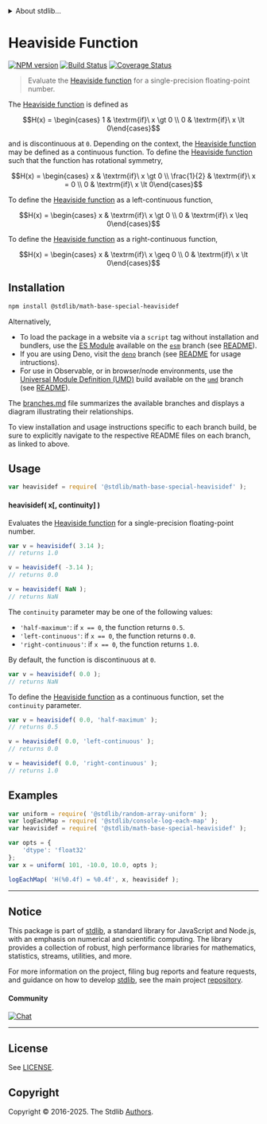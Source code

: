 <!--

@license Apache-2.0

Copyright (c) 2025 The Stdlib Authors.

Licensed under the Apache License, Version 2.0 (the "License");
you may not use this file except in compliance with the License.
You may obtain a copy of the License at

   http://www.apache.org/licenses/LICENSE-2.0

Unless required by applicable law or agreed to in writing, software
distributed under the License is distributed on an "AS IS" BASIS,
WITHOUT WARRANTIES OR CONDITIONS OF ANY KIND, either express or implied.
See the License for the specific language governing permissions and
limitations under the License.

-->


<details>
  <summary>
    About stdlib...
  </summary>
  <p>We believe in a future in which the web is a preferred environment for numerical computation. To help realize this future, we've built stdlib. stdlib is a standard library, with an emphasis on numerical and scientific computation, written in JavaScript (and C) for execution in browsers and in Node.js.</p>
  <p>The library is fully decomposable, being architected in such a way that you can swap out and mix and match APIs and functionality to cater to your exact preferences and use cases.</p>
  <p>When you use stdlib, you can be absolutely certain that you are using the most thorough, rigorous, well-written, studied, documented, tested, measured, and high-quality code out there.</p>
  <p>To join us in bringing numerical computing to the web, get started by checking us out on <a href="https://github.com/stdlib-js/stdlib">GitHub</a>, and please consider <a href="https://opencollective.com/stdlib">financially supporting stdlib</a>. We greatly appreciate your continued support!</p>
</details>

# Heaviside Function

[![NPM version][npm-image]][npm-url] [![Build Status][test-image]][test-url] [![Coverage Status][coverage-image]][coverage-url] <!-- [![dependencies][dependencies-image]][dependencies-url] -->

> Evaluate the [Heaviside function][heaviside-function] for a single-precision floating-point number.

<section class="intro">

The [Heaviside function][heaviside-function] is defined as

<!-- <equation class="equation" label="eq:heaviside_function" align="center" raw="H(x) = \begin{cases} 1 & \textrm{if}\ x \gt 0 \\ 0 & \textrm{if}\ x \lt 0\end{cases}" alt="Heaviside function."> -->

```math
H(x) = \begin{cases} 1 & \textrm{if}\ x \gt 0 \\ 0 & \textrm{if}\ x \lt 0\end{cases}
```

<!-- <div class="equation" align="center" data-raw-text="H(x) = \begin{cases} 1 &amp; \textrm{if}\ x \gt 0 \\ 0 &amp; \textrm{if}\ x \lt 0\end{cases}" data-equation="eq:heaviside_function">
    <img src="https://cdn.jsdelivr.net/gh/stdlib-js/stdlib@bb29798906e119fcb2af99e94b60407a270c9b32/lib/node_modules/@stdlib/math/base/special/heaviside/docs/img/equation_heaviside_function.svg" alt="Heaviside function.">
    <br>
</div> -->

<!-- </equation> -->

and is discontinuous at `0`. Depending on the context, the [Heaviside function][heaviside-function] may be defined as a continuous function. To define the [Heaviside function][heaviside-function] such that the function has rotational symmetry,

<!-- <equation class="equation" label="eq:heaviside_function_half_maximum" align="center" raw="H(x) = \begin{cases} x & \textrm{if}\ x \gt 0 \\ \frac{1}{2} & \textrm{if}\ x = 0 \\ 0 & \textrm{if}\ x \lt 0\end{cases}" alt="Heaviside function half-maximum."> -->

```math
H(x) = \begin{cases} x & \textrm{if}\ x \gt 0 \\ \frac{1}{2} & \textrm{if}\ x = 0 \\ 0 & \textrm{if}\ x \lt 0\end{cases}
```

<!-- <div class="equation" align="center" data-raw-text="H(x) = \begin{cases} x &amp; \textrm{if}\ x \gt 0 \\ \frac{1}{2} &amp; \textrm{if}\ x = 0 \\ 0 &amp; \textrm{if}\ x \lt 0\end{cases}" data-equation="eq:heaviside_function_half_maximum">
    <img src="https://cdn.jsdelivr.net/gh/stdlib-js/stdlib@bb29798906e119fcb2af99e94b60407a270c9b32/lib/node_modules/@stdlib/math/base/special/heaviside/docs/img/equation_heaviside_function_half_maximum.svg" alt="Heaviside function half-maximum.">
    <br>
</div> -->

<!-- </equation> -->

To define the [Heaviside function][heaviside-function] as a left-continuous function,

<!-- <equation class="equation" label="eq:heaviside_function_left_continuous" align="center" raw="H(x) = \begin{cases} x & \textrm{if}\ x \gt 0 \\ 0 & \textrm{if}\ x \leq 0\end{cases}" alt="Heaviside function left-continuous."> -->

```math
H(x) = \begin{cases} x & \textrm{if}\ x \gt 0 \\ 0 & \textrm{if}\ x \leq 0\end{cases}
```

<!-- <div class="equation" align="center" data-raw-text="H(x) = \begin{cases} x &amp; \textrm{if}\ x \gt 0 \\ 0 &amp; \textrm{if}\ x \leq 0\end{cases}" data-equation="eq:heaviside_function_left_continuous">
    <img src="https://cdn.jsdelivr.net/gh/stdlib-js/stdlib@bb29798906e119fcb2af99e94b60407a270c9b32/lib/node_modules/@stdlib/math/base/special/heaviside/docs/img/equation_heaviside_function_left_continuous.svg" alt="Heaviside function left-continuous.">
    <br>
</div> -->

<!-- </equation> -->

To define the [Heaviside function][heaviside-function] as a right-continuous function,

<!-- <equation class="equation" label="eq:heaviside_function_right_continuous" align="center" raw="H(x) = \begin{cases} x & \textrm{if}\ x \geq 0 \\ 0 & \textrm{if}\ x \lt 0\end{cases}" alt="Heaviside function right-continuous."> -->

```math
H(x) = \begin{cases} x & \textrm{if}\ x \geq 0 \\ 0 & \textrm{if}\ x \lt 0\end{cases}
```

<!-- <div class="equation" align="center" data-raw-text="H(x) = \begin{cases} x &amp; \textrm{if}\ x \geq 0 \\ 0 &amp; \textrm{if}\ x \lt 0\end{cases}" data-equation="eq:heaviside_function_right_continuous">
    <img src="https://cdn.jsdelivr.net/gh/stdlib-js/stdlib@bb29798906e119fcb2af99e94b60407a270c9b32/lib/node_modules/@stdlib/math/base/special/heaviside/docs/img/equation_heaviside_function_right_continuous.svg" alt="Heaviside function right-continuous.">
    <br>
</div> -->

<!-- </equation> -->

</section>

<!-- /.intro -->

<section class="installation">

## Installation

```bash
npm install @stdlib/math-base-special-heavisidef
```

Alternatively,

-   To load the package in a website via a `script` tag without installation and bundlers, use the [ES Module][es-module] available on the [`esm`][esm-url] branch (see [README][esm-readme]).
-   If you are using Deno, visit the [`deno`][deno-url] branch (see [README][deno-readme] for usage intructions).
-   For use in Observable, or in browser/node environments, use the [Universal Module Definition (UMD)][umd] build available on the [`umd`][umd-url] branch (see [README][umd-readme]).

The [branches.md][branches-url] file summarizes the available branches and displays a diagram illustrating their relationships.

To view installation and usage instructions specific to each branch build, be sure to explicitly navigate to the respective README files on each branch, as linked to above.

</section>

<section class="usage">

## Usage

```javascript
var heavisidef = require( '@stdlib/math-base-special-heavisidef' );
```

#### heavisidef( x\[, continuity] )

Evaluates the [Heaviside function][heaviside-function] for a single-precision floating-point number.

```javascript
var v = heavisidef( 3.14 );
// returns 1.0

v = heavisidef( -3.14 );
// returns 0.0

v = heavisidef( NaN );
// returns NaN
```

The `continuity` parameter may be one of the following values:

-   `'half-maximum'`: if `x == 0`, the function returns `0.5`.
-   `'left-continuous'`: if `x == 0`, the function returns `0.0`.
-   `'right-continuous'`: if `x == 0`, the function returns `1.0`.

By default, the function is discontinuous at `0`.

```javascript
var v = heavisidef( 0.0 );
// returns NaN
```

To define the [Heaviside function][heaviside-function] as a continuous function, set the `continuity` parameter.

```javascript
var v = heavisidef( 0.0, 'half-maximum' );
// returns 0.5

v = heavisidef( 0.0, 'left-continuous' );
// returns 0.0

v = heavisidef( 0.0, 'right-continuous' );
// returns 1.0
```

</section>

<!-- /.usage -->

<section class="examples">

## Examples

<!-- eslint no-undef: "error" -->

```javascript
var uniform = require( '@stdlib/random-array-uniform' );
var logEachMap = require( '@stdlib/console-log-each-map' );
var heavisidef = require( '@stdlib/math-base-special-heavisidef' );

var opts = {
    'dtype': 'float32'
};
var x = uniform( 101, -10.0, 10.0, opts );

logEachMap( 'H(%0.4f) = %0.4f', x, heavisidef );
```

</section>

<!-- /.examples -->

<!-- Section for related `stdlib` packages. Do not manually edit this section, as it is automatically populated. -->

<section class="related">

</section>

<!-- /.related -->

<!-- Section for all links. Make sure to keep an empty line after the `section` element and another before the `/section` close. -->


<section class="main-repo" >

* * *

## Notice

This package is part of [stdlib][stdlib], a standard library for JavaScript and Node.js, with an emphasis on numerical and scientific computing. The library provides a collection of robust, high performance libraries for mathematics, statistics, streams, utilities, and more.

For more information on the project, filing bug reports and feature requests, and guidance on how to develop [stdlib][stdlib], see the main project [repository][stdlib].

#### Community

[![Chat][chat-image]][chat-url]

---

## License

See [LICENSE][stdlib-license].


## Copyright

Copyright &copy; 2016-2025. The Stdlib [Authors][stdlib-authors].

</section>

<!-- /.stdlib -->

<!-- Section for all links. Make sure to keep an empty line after the `section` element and another before the `/section` close. -->

<section class="links">

[npm-image]: http://img.shields.io/npm/v/@stdlib/math-base-special-heavisidef.svg
[npm-url]: https://npmjs.org/package/@stdlib/math-base-special-heavisidef

[test-image]: https://github.com/stdlib-js/math-base-special-heavisidef/actions/workflows/test.yml/badge.svg?branch=main
[test-url]: https://github.com/stdlib-js/math-base-special-heavisidef/actions/workflows/test.yml?query=branch:main

[coverage-image]: https://img.shields.io/codecov/c/github/stdlib-js/math-base-special-heavisidef/main.svg
[coverage-url]: https://codecov.io/github/stdlib-js/math-base-special-heavisidef?branch=main

<!--

[dependencies-image]: https://img.shields.io/david/stdlib-js/math-base-special-heavisidef.svg
[dependencies-url]: https://david-dm.org/stdlib-js/math-base-special-heavisidef/main

-->

[chat-image]: https://img.shields.io/gitter/room/stdlib-js/stdlib.svg
[chat-url]: https://app.gitter.im/#/room/#stdlib-js_stdlib:gitter.im

[stdlib]: https://github.com/stdlib-js/stdlib

[stdlib-authors]: https://github.com/stdlib-js/stdlib/graphs/contributors

[umd]: https://github.com/umdjs/umd
[es-module]: https://developer.mozilla.org/en-US/docs/Web/JavaScript/Guide/Modules

[deno-url]: https://github.com/stdlib-js/math-base-special-heavisidef/tree/deno
[deno-readme]: https://github.com/stdlib-js/math-base-special-heavisidef/blob/deno/README.md
[umd-url]: https://github.com/stdlib-js/math-base-special-heavisidef/tree/umd
[umd-readme]: https://github.com/stdlib-js/math-base-special-heavisidef/blob/umd/README.md
[esm-url]: https://github.com/stdlib-js/math-base-special-heavisidef/tree/esm
[esm-readme]: https://github.com/stdlib-js/math-base-special-heavisidef/blob/esm/README.md
[branches-url]: https://github.com/stdlib-js/math-base-special-heavisidef/blob/main/branches.md

[stdlib-license]: https://raw.githubusercontent.com/stdlib-js/math-base-special-heavisidef/main/LICENSE

[heaviside-function]: https://en.wikipedia.org/wiki/Heaviside_step_function

</section>

<!-- /.links -->
